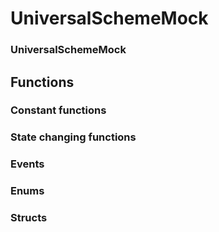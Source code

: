 

















# UniversalSchemeMock

### UniversalSchemeMock




## Functions




### Constant functions








### State changing functions









### Events







### Enums







### Structs


